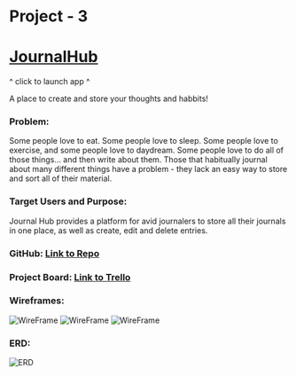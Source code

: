 # Project - 3

# [JournalHub](https://whispering-castle-36518.herokuapp.com/)

^ click to launch app ^

A place to create and store your thoughts and habbits!

### Problem:

Some people love to eat. Some people love to sleep. Some people love to exercise, and some people love to daydream. Some people love to do all of those things... and then write about them. Those that habitually journal about many different things have a problem - they lack an easy way to store and sort all of their material.

### Target Users and Purpose:

Journal Hub provides a platform for avid journalers to store all their journals in one place, as well as create, edit and delete entries.

### GitHub: [Link to Repo](https://github.com/Coltonwindsor/Project-3)

### Project Board: [Link to Trello](https://trello.com/b/e7EoRDeI/project-3)

### Wireframes:

![WireFrame](https://i.imgur.com/afSFK3s.jpg)
![WireFrame](https://i.imgur.com/jNonk4X.jpg)
![WireFrame](https://i.imgur.com/HoU7R6s.jpg)

### ERD:

![ERD](https://i.imgur.com/gZ6flXm.jpg)
